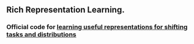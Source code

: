 ## Rich Representation Learning.
### Official code for [learning useful representations for shifting tasks and distributions](https://arxiv.org/abs/2212.07346)

